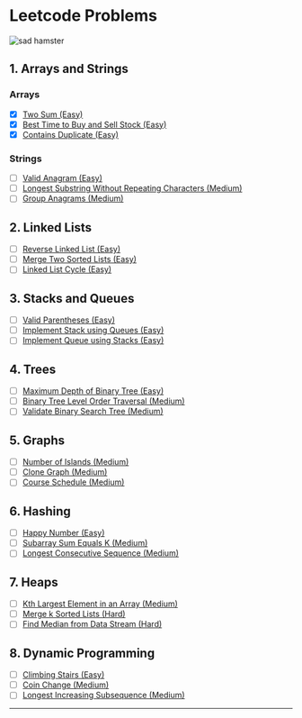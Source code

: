 # Leetcode Problems

![sad hamster](https://ih1.redbubble.net/image.5457619282.3746/st,small,160x160-pad,140x140,f8f8f8.u1.jpg)

## 1. Arrays and Strings

### Arrays
- [x] [Two Sum (Easy)](https://leetcode.com/problems/two-sum/)
- [x] [Best Time to Buy and Sell Stock (Easy)](https://leetcode.com/problems/best-time-to-buy-and-sell-stock/)
- [x] [Contains Duplicate (Easy)](https://leetcode.com/problems/contains-duplicate/)

### Strings
- [ ] [Valid Anagram (Easy)](https://leetcode.com/problems/valid-anagram/)
- [ ] [Longest Substring Without Repeating Characters (Medium)](https://leetcode.com/problems/longest-substring-without-repeating-characters/)
- [ ] [Group Anagrams (Medium)](https://leetcode.com/problems/group-anagrams/)

## 2. Linked Lists
- [ ] [Reverse Linked List (Easy)](https://leetcode.com/problems/reverse-linked-list/)
- [ ] [Merge Two Sorted Lists (Easy)](https://leetcode.com/problems/merge-two-sorted-lists/)
- [ ] [Linked List Cycle (Easy)](https://leetcode.com/problems/linked-list-cycle/)

## 3. Stacks and Queues
- [ ] [Valid Parentheses (Easy)](https://leetcode.com/problems/valid-parentheses/)
- [ ] [Implement Stack using Queues (Easy)](https://leetcode.com/problems/implement-stack-using-queues/)
- [ ] [Implement Queue using Stacks (Easy)](https://leetcode.com/problems/implement-queue-using-stacks/)

## 4. Trees
- [ ] [Maximum Depth of Binary Tree (Easy)](https://leetcode.com/problems/maximum-depth-of-binary-tree/)
- [ ] [Binary Tree Level Order Traversal (Medium)](https://leetcode.com/problems/binary-tree-level-order-traversal/)
- [ ] [Validate Binary Search Tree (Medium)](https://leetcode.com/problems/validate-binary-search-tree/)

## 5. Graphs
- [ ] [Number of Islands (Medium)](https://leetcode.com/problems/number-of-islands/)
- [ ] [Clone Graph (Medium)](https://leetcode.com/problems/clone-graph/)
- [ ] [Course Schedule (Medium)](https://leetcode.com/problems/course-schedule/)

## 6. Hashing
- [ ] [Happy Number (Easy)](https://leetcode.com/problems/happy-number/)
- [ ] [Subarray Sum Equals K (Medium)](https://leetcode.com/problems/subarray-sum-equals-k/)
- [ ] [Longest Consecutive Sequence (Medium)](https://leetcode.com/problems/longest-consecutive-sequence/)

## 7. Heaps
- [ ] [Kth Largest Element in an Array (Medium)](https://leetcode.com/problems/kth-largest-element-in-an-array/)
- [ ] [Merge k Sorted Lists (Hard)](https://leetcode.com/problems/merge-k-sorted-lists/)
- [ ] [Find Median from Data Stream (Hard)](https://leetcode.com/problems/find-median-from-data-stream/)

## 8. Dynamic Programming
- [ ] [Climbing Stairs (Easy)](https://leetcode.com/problems/climbing-stairs/)
- [ ] [Coin Change (Medium)](https://leetcode.com/problems/coin-change/)
- [ ] [Longest Increasing Subsequence (Medium)](https://leetcode.com/problems/longest-increasing-subsequence/)

---

